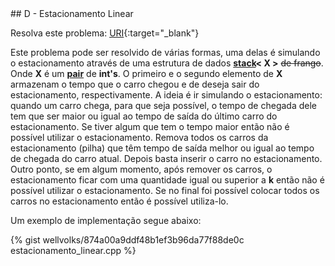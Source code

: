  <div id="estacionamento_linear">
 
 </div>
## D - Estacionamento Linear

Resolva este problema:
[URI][uri-1523]{:target="_blank"}

Este problema pode ser resolvido de várias formas, uma delas é simulando o estacionamento através de uma estrutura de dados <a href="http://www.cplusplus.com/reference/stack/stack/"><b>stack</b></a><b>< X ></b> <strike>de frango</strike>. Onde <b>X</b> é um <a href="http://www.cplusplus.com/reference/utility/pair/"><b>pair</b></a> de <b>int's</b>. O primeiro e o segundo elemento de <b>X</b> armazenam o tempo que o carro chegou e de deseja sair do estacionamento, respectivamente. A ideia é ir simulando o estacionamento: quando um carro chega, para que seja possível, o tempo de chegada dele tem que ser maior ou igual ao tempo de saída do último carro do estacionamento. Se tiver algum que tem o tempo maior então não é possível utilizar o estacionamento. Remova todos os carros da estacionamento (pilha) que têm tempo de saída melhor ou igual ao tempo de chegada do carro atual. Depois basta inserir o carro no estacionamento. Outro ponto, se em algum momento, após remover os carros, o estacionamento ficar com uma quantidade igual ou superior a <b>k</b> então não é possível utilizar o estacionamento. Se no final foi possível colocar todos os carros no estacionamento então é possível utiliza-lo.

Um exemplo de implementação segue abaixo:

{% gist wellvolks/874a00a9ddf48b1ef3b96da77f88de0c estacionamento_linear.cpp %}


[uri-1523]:		https://www.urionlinejudge.com.br/judge/pt/problems/view/1523
